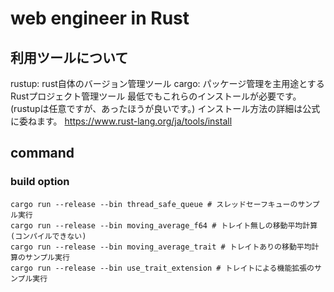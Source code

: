 # web engineer in Rust

## 利用ツールについて
rustup: rust自体のバージョン管理ツール
cargo: パッケージ管理を主用途とするRustプロジェクト管理ツール
最低でもこれらのインストールが必要です。(rustupは任意ですが、あったほうが良いです。)
インストール方法の詳細は公式に委ねます。
https://www.rust-lang.org/ja/tools/install

## command
### build option
```
cargo run --release --bin thread_safe_queue # スレッドセーフキューのサンプル実行
cargo run --release --bin moving_average_f64 # トレイト無しの移動平均計算(コンパイルできない)
cargo run --release --bin moving_average_trait # トレイトありの移動平均計算のサンプル実行
cargo run --release --bin use_trait_extension # トレイトによる機能拡張のサンプル実行
```
